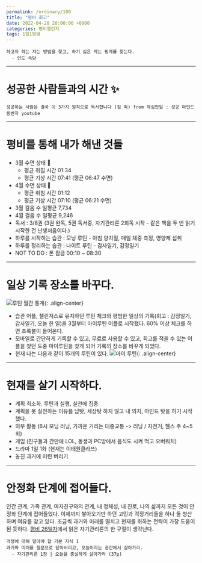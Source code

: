 ```yaml
---
permalink: /ordinary/180
title: "평비 회고"
date: 2022-04-28 20:00:00 +0900
categories: 평비챌린지
tags: 1일1평범
---
```

```
하고자 하는 자는 방법을 찾고, 하기 싫은 자는 핑계를 찾는다.
  - 인도 속담
```

---
# 성공한 사람들과의 시간 ✨
`성공하는 사람은 결국 이 3가지 원칙으로 독서합니다 (짐 퀵) from 작심만일 : 성공 마인드 동반자 youtube`  

---
# 평비를 통해 내가 해낸 것들
- 3월 수면 상태 🌙
    - 평균 취침 시간 01:34
    - 평균 기상 시간 07:41 (평균 06:47 수면)
- 4월 수면 상태 🌙
    - 평균 취침 시간 01:12
    - 평균 기상 시간 07:10 (평균 06:21 수면)
- 3월 걸음 수 일평균 7,734
- 4월 걸음 수 일평균 9,246
- 독서 : 3/8권 (3권 완독, 5권 독서중, 자기관리론 2회독 시작 - 같은 책을 두 번 읽기 시작한 건 난생처음이다.)
- 하루를 시작하는 습관 : 모닝 루틴 - 아침 양치질, 매일 체중 측정, 영양제 섭취
- 하루를 정리하는 습관 : 나이트 루틴 - 감사일기, 감정일기
- NOT TO DO : 폰 잠금 00:10 ~ 08:30

---
# 일상 기록 장소를 바꾸다.
![루틴 월간 통계][checkBoard]{: .align-center}
- 습관 어플, 챌린저스로 유지하던 루틴 체크와 평범한 일상의 기록(회고 : 감정일기, 감사일기, 오늘 한 일)을 3월부터 마이루틴 어플로 시작했다. 60% 이상 체크를 하면 초록불이 들어온다.
- 모바일로 간단하게 기록할 수 있고, 무료로 사용할 수 있고, 회고를 적을 수 있는 어플을 찾던 도중 마이루틴을 찾게 되어 기록의 장소를 바꾸게 되었다.
- 현재 나는 다음과 같이 15개의 루틴이 있다.
![마이 루틴][routines]{: .align-center}

---
# 현재를 살기 시작하다.
- 계획 최소화. 루틴과 실행, 실천에 집중
- 계획을 못 실천하는 이유를 남탓, 세상탓 하지 않고 내 의지, 마인드 탓을 하기 시작했다.
- 외부 활동 (6시 모닝 러닝, 가까운 거리는 대중교통 -> 러닝 / 자전거, 헬스 주 4~5회)
- 게임 (친구들과 간만에 LOL, 동생과 PC방에서 음식도 시켜 먹고 오버워치)
- 드라마 1일 1화 (현재는 이태원클라쓰)
- 놓친 과거에 미련 버리기

---
# 안정화 단계에 접어들다.
인간 관계, 가족 관계, 여자친구와의 관계, 내 정체성, 내 진로, 나의 삶까지 모든 것이 안정화 단계에 접어들었다. 이제까지 쌓아오기만 하던 고민과 걱정거리들을 하나 둘 청산하며 여유를 찾고 있다. 조금씩 과거와 미래를 떨치고 현재를 취하는 전략이 가장 도움이 된 듯하다. [평비 26일차](https://rlaghdcjf12.github.io/ordinary/26)에서 읽은 자기관리론의 한 구절이 생각난다.
```
걱정에 대해 알아야 할 기본 지식 1
과거와 미래를 철문으로 닫아버리고, 오늘이라는 공간에서 살아가라.
  - 자기관리론 1장 | 오늘을 충실하게 살아가라 (37p)
```

[checkBoard]: ../../assets/images/post/Ordinary/my-routine.png
[routines]: ../../assets/images/post/Ordinary/routines.jpg